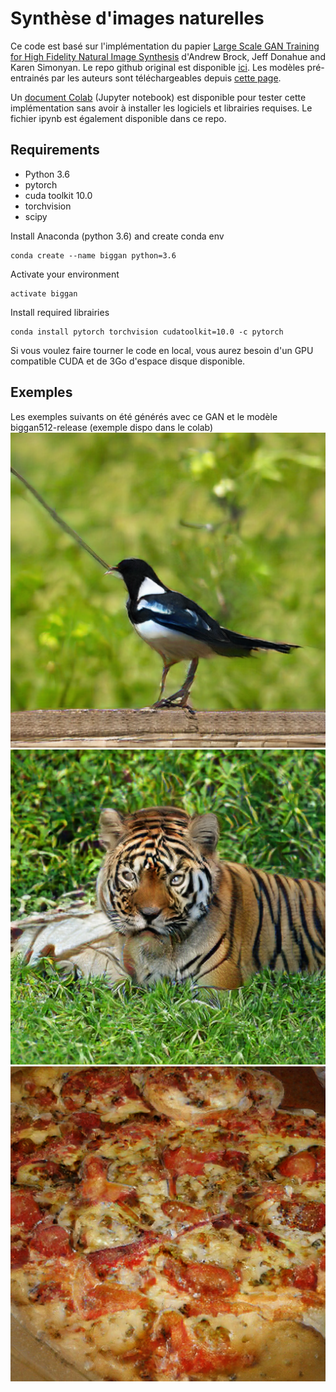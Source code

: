 # Synthèse d'images naturelles

Ce code est basé sur l'implémentation du papier [Large Scale GAN Training for High Fidelity Natural Image Synthesis](https://arxiv.org/abs/1809.11096) d'Andrew Brock, Jeff Donahue and Karen Simonyan.
Le repo github original est disponible [ici](https://github.com/ivclab/BigGAN-Generator-Pretrained-Pytorch). Les modèles pré-entrainés par les auteurs sont téléchargeables depuis [cette page](https://github.com/ivclab/BigGAN-Generator-Pretrained-Pytorch/releases/latest).

Un [document Colab](https://colab.research.google.com/drive/1B4e2Yxq6JtRrNDn7spUmIWNRnY6EmQYL) (Jupyter notebook) est disponible pour tester cette implémentation sans avoir à installer les logiciels et librairies requises. Le fichier ipynb est également disponible dans ce repo.

## Requirements
- Python 3.6 
- pytorch
- cuda toolkit 10.0
- torchvision
- scipy 

Install Anaconda (python 3.6) and create conda env
```shell
conda create --name biggan python=3.6
```
Activate your environment
```shell
activate biggan
```
Install required librairies
```shell
conda install pytorch torchvision cudatoolkit=10.0 -c pytorch
```

Si vous voulez faire tourner le code en local, vous aurez besoin d'un GPU compatible CUDA et de 3Go d'espace disque disponible.

## Exemples
Les exemples suivants on été générés avec ce GAN et le modèle biggan512-release (exemple dispo dans le colab)
![magpie](example_images/class_18.png)
![tiger](example_images/class_292.png)
![pizza](example_images/class_963.png)
